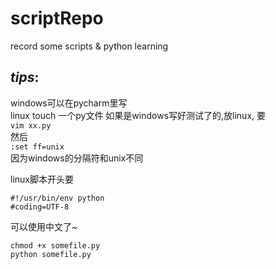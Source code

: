 # scriptRepo
record some scripts & python learning

*tips*:  
---
windows可以在pycharm里写  
linux
touch 一个py文件
如果是windows写好测试了的,放linux,
要  
`vim xx.py`  
然后  
`:set ff=unix`  
因为windows的分隔符和unix不同

linux脚本开头要 
```
#!/usr/bin/env python  
#coding=UTF-8 
```
可以使用中文了~  


`chmod +x somefile.py`  
`python somefile.py`
